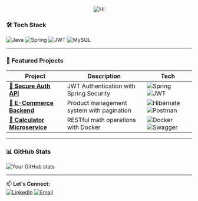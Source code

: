 <div align="center">
  <img src="https://readme-typing-svg.demolab.com?font=Fira+Code&pause=1000&color=22C3E6&width=435&lines=Hi+👋,+I'm+Kamal;Java+Backend+Developer;Spring+Boot+Specialist" alt="Hi"/>
</div>

### 🛠️ Tech Stack
![Java](https://img.shields.io/badge/Java-17-%23ED8B00?logo=openjdk)
![Spring](https://img.shields.io/badge/Spring_Boot-3.2-%236DB33F?logo=spring)
![JWT](https://img.shields.io/badge/JWT-Auth-%23000000?logo=jsonwebtokens)
![MySQL](https://img.shields.io/badge/MySQL-8.0-%234479A1?logo=mysql)

---

### 🚀 Featured Projects

| Project | Description | Tech |
|---------|-------------|------|
| **[🔐 Secure Auth API](https://github.com/enno0/secure-auth)** | JWT Authentication with Spring Security | ![Spring](https://img.shields.io/badge/-Spring_Security-6DB33F) ![JWT](https://img.shields.io/badge/-JWT-000000) |
| **[🛒 E-Commerce Backend](https://github.com/enno0/ecommerce-api)** | Product management system with pagination | ![Hibernate](https://img.shields.io/badge/-Hibernate-59666C) ![Postman](https://img.shields.io/badge/-Postman-FF6C37) |
| **[🧮 Calculator Microservice](https://github.com/enno0/calculator-api)** | RESTful math operations with Docker | ![Docker](https://img.shields.io/badge/-Docker-2496ED) ![Swagger](https://img.shields.io/badge/-Swagger-85EA2D) |

---

### 📊 GitHub Stats
![Your GitHub stats](https://github-readme-stats.vercel.app/api?username=enno0&show_icons=true&theme=radical)

---

📫 **Let's Connect:**  
[![LinkedIn](https://img.shields.io/badge/LinkedIn-0077B5?logo=linkedin)](your-linkedin)
[![Email](https://img.shields.io/badge/Email-D14836?logo=gmail)](mailto:Kamalaldeenmohamed@gmail.com)
